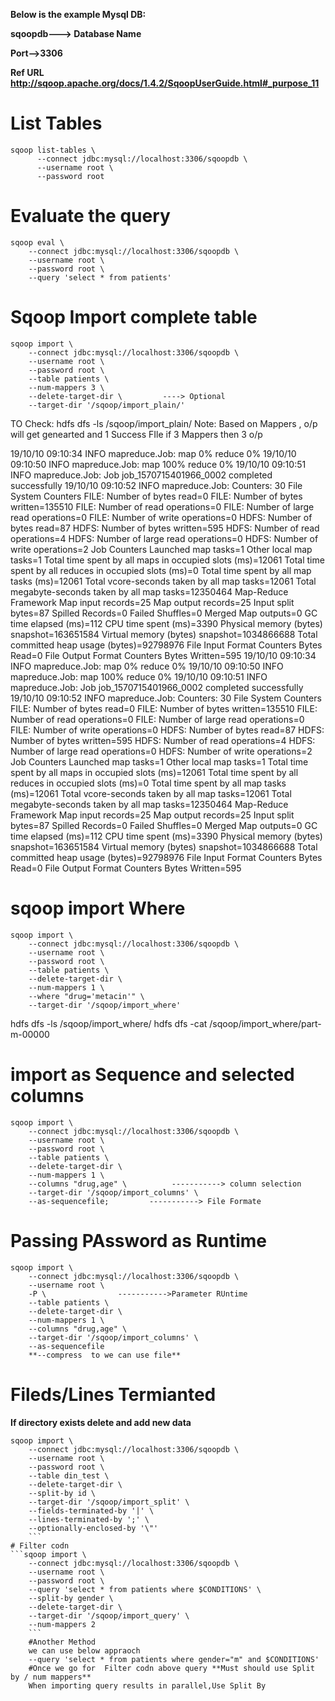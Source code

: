 ****Below is the example Mysql DB:****

****sqoopdb---> Database Name****

****Port-->3306****

****Ref URL http://sqoop.apache.org/docs/1.4.2/SqoopUserGuide.html#_purpose_11****
# List Tables
```
sqoop list-tables \
	  --connect jdbc:mysql://localhost:3306/sqoopdb \
	  --username root \
	  --password root
```    
# Evaluate the query 
```
sqoop eval \
	--connect jdbc:mysql://localhost:3306/sqoopdb \
	--username root \
	--password root \
	--query 'select * from patients'
 ``` 

# Sqoop Import complete table
```
sqoop import \
	--connect jdbc:mysql://localhost:3306/sqoopdb \
	--username root \
	--password root \
	--table patients \
	--num-mappers 3 \
	--delete-target-dir \         ----> Optional
	--target-dir '/sqoop/import_plain/'
```
TO Check: hdfs dfs -ls /sqoop/import_plain/
Note: Based on Mappers , o/p will get genearted and 1 Success FIle if 3 Mappers then 3 o/p

19/10/10 09:10:34 INFO mapreduce.Job:  map 0% reduce 0%
19/10/10 09:10:50 INFO mapreduce.Job:  map 100% reduce 0%
19/10/10 09:10:51 INFO mapreduce.Job: Job job_1570715401966_0002 completed successfully
19/10/10 09:10:52 INFO mapreduce.Job: Counters: 30
	File System Counters
		FILE: Number of bytes read=0
		FILE: Number of bytes written=135510
		FILE: Number of read operations=0
		FILE: Number of large read operations=0
		FILE: Number of write operations=0
		HDFS: Number of bytes read=87
		HDFS: Number of bytes written=595
		HDFS: Number of read operations=4
		HDFS: Number of large read operations=0
		HDFS: Number of write operations=2
	Job Counters 
		Launched map tasks=1
		Other local map tasks=1
		Total time spent by all maps in occupied slots (ms)=12061
		Total time spent by all reduces in occupied slots (ms)=0
		Total time spent by all map tasks (ms)=12061
		Total vcore-seconds taken by all map tasks=12061
		Total megabyte-seconds taken by all map tasks=12350464
	Map-Reduce Framework
		Map input records=25
		Map output records=25
		Input split bytes=87
		Spilled Records=0
		Failed Shuffles=0
		Merged Map outputs=0
		GC time elapsed (ms)=112
		CPU time spent (ms)=3390
		Physical memory (bytes) snapshot=163651584
		Virtual memory (bytes) snapshot=1034866688
		Total committed heap usage (bytes)=92798976
	File Input Format Counters 
		Bytes Read=0
	File Output Format Counters 
		Bytes Written=595
19/10/10 09:10:34 INFO mapreduce.Job:  map 0% reduce 0%
19/10/10 09:10:50 INFO mapreduce.Job:  map 100% reduce 0%
19/10/10 09:10:51 INFO mapreduce.Job: Job job_1570715401966_0002 completed successfully
19/10/10 09:10:52 INFO mapreduce.Job: Counters: 30
	File System Counters
		FILE: Number of bytes read=0
		FILE: Number of bytes written=135510
		FILE: Number of read operations=0
		FILE: Number of large read operations=0
		FILE: Number of write operations=0
		HDFS: Number of bytes read=87
		HDFS: Number of bytes written=595
		HDFS: Number of read operations=4
		HDFS: Number of large read operations=0
		HDFS: Number of write operations=2
	Job Counters 
		Launched map tasks=1
		Other local map tasks=1
		Total time spent by all maps in occupied slots (ms)=12061
		Total time spent by all reduces in occupied slots (ms)=0
		Total time spent by all map tasks (ms)=12061
		Total vcore-seconds taken by all map tasks=12061
		Total megabyte-seconds taken by all map tasks=12350464
	Map-Reduce Framework
		Map input records=25
		Map output records=25
		Input split bytes=87
		Spilled Records=0
		Failed Shuffles=0
		Merged Map outputs=0
		GC time elapsed (ms)=112
		CPU time spent (ms)=3390
		Physical memory (bytes) snapshot=163651584
		Virtual memory (bytes) snapshot=1034866688
		Total committed heap usage (bytes)=92798976
	File Input Format Counters 
		Bytes Read=0
	File Output Format Counters 
		Bytes Written=595
		
# sqoop import Where 
```
sqoop import \
	--connect jdbc:mysql://localhost:3306/sqoopdb \
	--username root \
	--password root \
	--table patients \
	--delete-target-dir \
	--num-mappers 1 \
	--where "drug='metacin'" \
	--target-dir '/sqoop/import_where'		
```
hdfs dfs -ls /sqoop/import_where/
hdfs dfs -cat /sqoop/import_where/part-m-00000

# import as Sequence and selected columns
```
sqoop import \
	--connect jdbc:mysql://localhost:3306/sqoopdb \
	--username root \
	--password root \
	--table patients \
	--delete-target-dir \
	--num-mappers 1 \
	--columns "drug,age" \          -----------> column selection
	--target-dir '/sqoop/import_columns' \
	--as-sequencefile;         -----------> File Formate
```	
# Passing PAssword as Runtime
```
sqoop import \
	--connect jdbc:mysql://localhost:3306/sqoopdb \
	--username root \
	-P \                ----------->Parameter RUntime
	--table patients \
	--delete-target-dir \
	--num-mappers 1 \
	--columns "drug,age" \
	--target-dir '/sqoop/import_columns' \
	--as-sequencefile  
	**--compress  to we can use file**
```
# Fileds/Lines Termianted
**If directory exists delete and add new data**
```
sqoop import \
	--connect jdbc:mysql://localhost:3306/sqoopdb \
	--username root \
	--password root \
	--table din_test \
	--delete-target-dir \
	--split-by id \
	--target-dir '/sqoop/import_split' \
	--fields-terminated-by '|' \
	--lines-terminated-by ';' \
	--optionally-enclosed-by '\"'
	```
# Filter codn
```sqoop import \
	--connect jdbc:mysql://localhost:3306/sqoopdb \
	--username root \
	--password root \
	--query 'select * from patients where $CONDITIONS' \    
	--split-by gender \
	--delete-target-dir \
	--target-dir '/sqoop/import_query' \
	--num-mappers 2
	```
	#Another Method
	we can use below appraoch
	--query 'select * from patients where gender="m" and $CONDITIONS' 
	#Once we go for  Filter codn above query **Must should use Split by / num mappers**
	When importing query results in parallel,Use Split By
	
	

